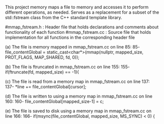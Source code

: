  This project memory maps a file to memory and accesses it to perform different operations, as needed.
 Serves as a replacement for a subset of the std::fstream class from the C++ standard template library.
 
 #mmap_fstream.h : Header file that holds declarations and comments about functionality of each function
 #mmap_fstream.cc : Source file that holds implementation for all functions in the corresponding header file
 
 (a) The file is memory mapped in mmap_fstream.cc on line 85:
 85-    file_contentGlobal = static_cast<char*>(mmap(nullptr, mapped_size, PROT_FLAGS, MAP_SHARED, fd, 0));
 
 (b) The file is ftruncated in mmap_fstream.cc on line 155:
 155-   if(ftruncate(fd, mapped_size) == -1){
 
 (c) The file is read from a memory map in mmap_fstream.cc on line 137:
 137-   *line += file_contentGlobal[cursor];

 (d) The file is written to using a memory map in mmap_fstream.cc on line 160:
 160-   file_contentGlobal[mapped_size-1] = c;

 (e) The file is saved to disk using a memory map in mmap_fstream.cc on line 166:
 166-   if(msync(file_contentGlobal, mapped_size, MS_SYNC) < 0) {
